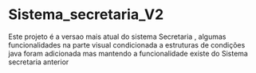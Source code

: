 # Sistema_secretaria_V2
Este projeto é a versao mais atual do sistema Secretaria , algumas funcionalidades na parte visual condicionada a estruturas de condições java foram adicionada mas mantendo a funcionalidade existe do Sistema secretaria anterior
